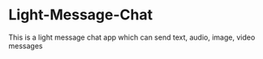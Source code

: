 # Light-Message-Chat
This is a light message chat app which can send text, audio, image, video messages
